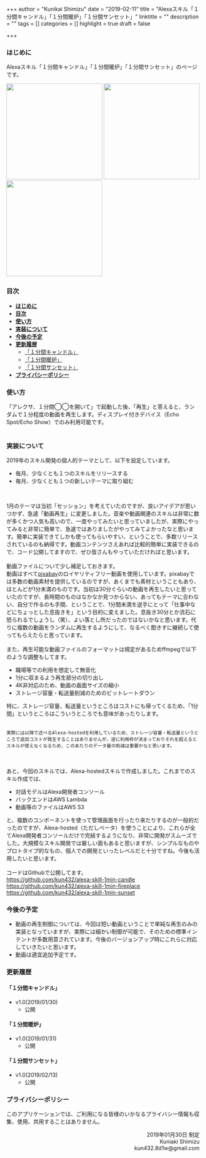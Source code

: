 +++
author = "Kunikai Shimizu"
date = "2019-02-11"
title = "Alexaスキル「１分間キャンドル」「１分間暖炉」「１分間サンセット」"
linktitle = ""
description = ""
tags = []
categories = []
highlight = true
draft = false

+++

### **はじめに**

Alexaスキル「１分間キャンドル」「１分間暖炉」「１分間サンセット」のページです。

<img src="/img/alexa-skill-1min-candle-icon.png" width=250 />
<img src="/img/alexa-skill-1min-fireplace-icon.png" width=250 />
<img src="/img/alexa-skill-1min-sunset-icon.png" width=250 />

<img src="">

### **目次**

<!-- TOC -->

- [**はじめに**](#はじめに)
- [**目次**](#目次)
- [**使い方**](#使い方)
- [**実装について**](#実装について)
- [**今後の予定**](#今後の予定)
- [**更新履歴**](#更新履歴)
  - [「１分間キャンドル」](#１分間キャンドル)
  - [「１分間暖炉」](#１分間暖炉)
  - [「１分間サンセット」](#１分間サンセット)
- [**プライバシーポリシー**](#プライバシーポリシー)

<!-- /TOC -->

### **使い方**

「アレクサ、１分間◯◯を開いて」で起動した後、「再生」と答えると、ランダムで１分程度の動画を再生します。ディスプレイ付きデバイス（Echo Spot/Echo Show）でのみ利用可能です。
<br />
<br />

### **実装について**

2019年のスキル開発の個人的テーマとして、以下を設定しています。

- 毎月、少なくとも１つのスキルをリリースする
- 毎月、少なくとも１つの新しいテーマに取り組む
<br />

1月のテーマは当初「セッション」を考えていたのですが、良いアイデアが思いつかず、急遽「動画再生」に変更しました。音楽や動画関連のスキルは非常に数が多くかつ人気も高いので、一度やってみたいと思っていましたが、実際にやってみると非常に簡単で、急遽ではありましたがやってみてよかったなと思います。簡単に実装できてしかも使ってもらいやすい、ということで、多数リリースされているのも納得です。動画コンテンツさえあれば比較的簡単に実装できるので、コード公開してますので、ぜひ皆さんもやっていただければと思います。
<br />
<br />
動画ファイルについて少し補足しておきます。
<br />
動画はすべて[pixabay](https://pixabay.com)のロイヤリティフリー動画を使用しています。pixabayでは多数の動画素材を提供しているのですが、あくまでも素材ということもあり、ほとんどが1分未満のものです。当初は30分ぐらいの動画を再生したいと思っていたのですが、長時間のものはなかなか見つからない、あってもテーマに合わない、自分で作るのも手間、ということで、1分間未満を逆手にとって「仕事中などにちょっとした息抜きを」という目的に変えました。息抜き30分とか流石に怒られるでしょうし（笑）、よい落とし所だったのではないかなと思います。代りに複数の動画をランダムに再生するようにして、なるべく飽きすに継続して使ってもらえたらと思っています。
<br />
<br />
また、再生可能な動画ファイルのフォーマットは規定があるためffmpegで以下のような調整もしてます。

- 職場等での利用を想定して無音化
- 1分に収まるよう再生部分の切り出し
- 4K非対応のため、動画の画面サイズの縮小
- ストレージ容量・転送量削減のためのビットレートダウン

特に、ストレージ容量、転送量というところはコストにも帰ってくるため、「1分間」というところはこういうところでも意味があったりします。
<br />
<br />

```
実際には以降で述べるAlexa-hostedを利用しているため、ストレージ容量・転送量というところで追加コストが発生することはありませんが、逆に利用枠が決まっておりそれを超えるとスキルが使えなくなるため、このあたりのデータ量の削減は重要かなと思います。
```

<br />
<br />
あと、今回のスキルでは、Alexa-hostedスキルで作成しました。これまでのスキル作成では、

- 対話モデルはAlexa開発者コンソール
- バックエンドはAWS Lambda
- 動画等のファイルはAWS S3

と、複数のコンポーネントを使って管理画面を行ったり来たりするのが一般的だったのですが、Alexa-hosted（ただしベータ）を使うことにより、これらが全てAlexa開発者コンソールだけで完結するようになり、非常に開発がスムーズでした。大規模なスキル開発では厳しい面もあると思いますが、シンプルなものやプロトタイプ的なもの、個人での開発といったレベルだと十分ですね。今後も活用したいと思います。
<br />
<br />
コードはGithubで公開してます。
<br />
https://github.com/kun432/alexa-skill-1min-candle<br />
https://github.com/kun432/alexa-skill-1min-fireplace<br />
https://github.com/kun432/alexa-skill-1min-sunset<br />

### **今後の予定**

- 動画の再生制御については、今回は短い動画ということで単純な再生のみの実装となっていますが、実際には細かい制御が可能で、そのための標準インテントが多数用意されています。今後のバージョンアップ時にこれらに対応していきたいと思います。
- 動画は適宜追加予定です。

### **更新履歴**

#### 「１分間キャンドル」

- v1.0(2019/01/30)
  - 公開

#### 「１分間暖炉」

- v1.0(2019/01/31)
  - 公開

#### 「１分間サンセット」

- v1.0(2019/02/13)
  - 公開

### **プライバシーポリシー**

このアプリケーションでは、ご利用になる皆様のいかなるプライバシー情報も収集、使用、共用することはありません。

<div style="text-align: right;">
2019年01月30日 制定<br />
Kuniaki Shimizu<br />
kun432.8d1w@gmail.com<br />
</div>